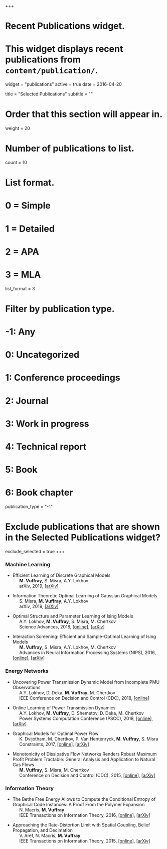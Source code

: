 +++
# Recent Publications widget.
# This widget displays recent publications from `content/publication/`.
widget = "publications"
active = true
date = 2016-04-20

title = "Selected Publications"
subtitle = ""

# Order that this section will appear in.
weight = 20

# Number of publications to list.
count = 10

# List format.
#   0 = Simple
#   1 = Detailed
#   2 = APA
#   3 = MLA
list_format = 3

# Filter by publication type.
# -1: Any
#  0: Uncategorized
#  1: Conference proceedings
#  2: Journal
#  3: Work in progress
#  4: Technical report
#  5: Book
#  6: Book chapter
publication_type = "-1"

# Exclude publications that are shown in the Selected Publications widget?
exclude_selected = true
+++

### Machine Learning

* Efficient Learning of Discrete Graphical Models  <br>
<span style="margin-left:1.5em"> **M. Vuffray**, S. Misra, A.Y. Lokhov <br>
<span style="margin-left:1.5em">  arXiv, 2019, [\[arXiv\]](https://arxiv.org/pdf/1902.00600.pdf)

* Information Theoretic Optimal Learning of Gaussian Graphical Models  <br>
<span style="margin-left:1.5em"> S. Misra, **M. Vuffray**, A.Y. Lokhov <br>
<span style="margin-left:1.5em">  arXiv, 2019, [\[arXiv\]](https://arxiv.org/pdf/1703.04886.pdf)

* Optimal Structure and Parameter Learning of Ising Models  <br>
<span style="margin-left:1.5em"> A.Y. Lokhov, **M. Vuffray**, S. Misra, M. Chertkov <br>
<span style="margin-left:1.5em">  Science Advances, 2018, [\[online\]](http://advances.sciencemag.org/content/4/3/e1700791/tab-pdf), [\[arXiv\]](https://arxiv.org/pdf/1612.05024.pdf)

* Interaction Screening: Efficient and Sample-Optimal Learning of Ising Models  <br>
<span style="margin-left:1.5em"> **M. Vuffray**, S. Misra, A.Y. Lokhov, M. Chertkov <br>
<span style="margin-left:1.5em">  Advances in Neural Information Processing Systems (NIPS), 2016, [\[online\]](http://papers.nips.cc/paper/6375-interaction-screening-efficient-and-sample-optimal-learning-of-ising-models), [\[arXiv\]](https://arxiv.org/pdf/1605.07252.pdf)

### Energy Networks

* Uncovering Power Transmission Dynamic Model from Incomplete PMU Observations <br>
<span style="margin-left:1.5em"> A.Y. Lokhov, D. Deka, **M. Vuffray**, M. Chertkov <br>
<span style="margin-left:1.5em"> IEEE Conference on Decision and Control (CDC), 2018, [\[online\]](https://ieeexplore.ieee.org/abstract/document/8619606)

* Online Learning of Power Transmission Dynamics  <br>
<span style="margin-left:1.5em"> A.Y. Lokhov, **M. Vuffray**, D. Shemetov, D. Deka, M. Chertkov <br>
<span style="margin-left:1.5em"> Power Systems Computation Conference (PSCC), 2018, [\[online\]](https://ieeexplore.ieee.org/abstract/document/8442720), [\[arXiv\]](https://arxiv.org/pdf/1710.10021.pdf)

* Graphical Models for Optimal Power Flow  <br>
<span style="margin-left:1.5em"> K. Dvijotham, M. Chertkov, P. Van Hentenryck, **M. Vuffray**, S. Misra <br>
<span style="margin-left:1.5em">  Constraints, 2017, [\[online\]](https://link.springer.com/article/10.1007/s10601-016-9253-y), [\[arXiv\]](https://arxiv.org/pdf/1606.06512.pdf)

* Monotonicity of Dissipative Flow Networks Renders Robust Maximum Profit Problem Tractable: General Analysis and Application to Natural Gas Flows  <br>
<span style="margin-left:1.5em"> **M. Vuffray**, S. Misra, M. Chertkov <br>
<span style="margin-left:1.5em"> Conference on Decision and Control (CDC), 2015, [\[online\]](https://ieeexplore.ieee.org/abstract/document/7402933), [\[arXiv\]](https://arxiv.org/pdf/1504.00910.pdf)
  
### Information Theory

* The Bethe Free Energy Allows to Compute the Conditional Entropy of Graphical Code Instances: A Proof From the Polymer Expansion <br>
<span style="margin-left:1.5em"> N. Macris, **M. Vuffray** <br>
<span style="margin-left:1.5em"> IEEE Transactions on Information Theory, 2016, [\[online\]](https://ieeexplore.ieee.org/abstract/document/7460154), [\[arXiv\]](https://arxiv.org/pdf/1310.1294.pdf)


* Approaching the Rate-Distortion Limit with Spatial Coupling, Belief Propagation, and Decimation <br>
<span style="margin-left:1.5em"> V. Aref, N. Macris, **M. Vuffray** <br>
<span style="margin-left:1.5em"> IEEE Transactions on Information Theory, 2015, [\[online\]](https://ieeexplore.ieee.org/abstract/document/7109906), [\[arXiv\]](https://arxiv.org/pdf/1307.5210.pdf)
